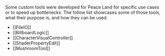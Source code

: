 Some custom tools were developed for Peace Land for specific use cases or to speed up bottlenecks. The follow list showcases some of those tools, what their purpose is, and how they can be used. 

- [[FileIO]]
- [[BillboardLogic]]
- [[CharacterVisualController]]
- [[ShaderPropertyEdit]]
- [[MushroomTool]]